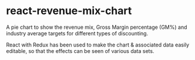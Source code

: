 # react-revenue-mix-chart
A pie chart to show the revenue mix, Gross Margin percentage (GM%) and industry average targets for different types of discounting.

React with Redux has been used to make the chart & associated data easily editable, so that the effects can be seen of various data sets.